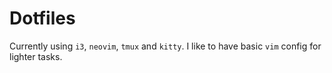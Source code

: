 # Dotfiles
Currently using `i3`, `neovim`, `tmux` and `kitty`. I like to have basic `vim` config for lighter tasks. 

